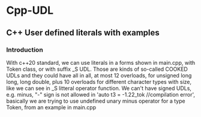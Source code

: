# Cpp-UDL
## C++ User defined literals with examples
### Introduction
With c++20 standard, we can use literals in a forms shown in main.cpp, with Token
class, or with suffix _S UDL. Those are kinds of so-called COOKED UDLs and they could
have all in all, at most 12 overloads, for unsigned long long, long double, plus 10
overloads for different character types with size, like we can see in _S litteral
operator function.
We can't have signed UDLs, e.g. minus, "-" sign is not allowed in
'auto t3 = -1.22_tok //compilation error',
basically we are trying to use undefined unary minus operator for a type Token,
from an example in main.cpp


